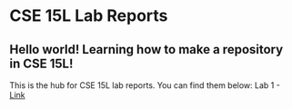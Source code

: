 # CSE 15L Lab Reports
Hello world! Learning how to make a repository in CSE 15L!
---
This is the hub for CSE 15L lab reports. You can find them below:
Lab 1 - [Link](https://kaleaporter.github.io/cse15l-lab-reports/lab1thoughts.html)
